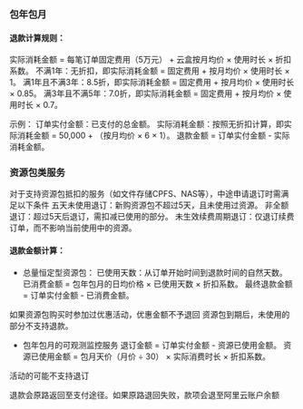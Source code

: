 ### 包年包月

#### 退款计算规则：
实际消耗金额 = 每笔订单固定费用（5万元） + 云盒按月均价 × 使用时长 × 折扣系数。
不满1年：无折扣，即实际消耗金额 = 固定费用 + 按月均价 × 使用时长 × 1。
满1年且不满3年：8.5折，即实际消耗金额 = 固定费用 + 按月均价 × 使用时长 × 0.85。
满3年且不满5年：7.0折，即实际消耗金额 = 固定费用 + 按月均价 × 使用时长 × 0.7。

示例：
订单实付金额：已支付的总金额。
实际消耗金额：按照无折扣计算，即实际消耗金额 = 50,000 + （按月均价 × 6 × 1）。
退款金额 = 订单实付金额 - 实际消耗金额。

### 资源包类服务
对于支持资源包抵扣的服务（如文件存储CPFS、NAS等），中途申请退订时需满足以下条件
五天未使用退订：新购资源包不超过5天，且未使用过资源。
非全额退订：超过5天后退订，需扣减已使用的部分。
未生效续费周期退订：仅退订续费订单，而不影响当前使用中的资源。

####  退款金额计算：
- 总量恒定型资源包：
已使用天数：从订单开始时间到退款时间的自然天数。
已消费金额 = 包年包月的日均价格 × 已使用天数 × 折扣系数。
最终退款金额 = 订单实付金额 - 已消费金额。

如果资源包购买时参加过优惠活动，优惠金额不予退回
资源包到期后，未使用的部分不支持退款。

- 包年包月的可观测监控服务
退订金额 = 订单实付金额 - 资源已使用金额。
资源已使用金额 = 包月天价（月价 ÷ 30） × 实际消费时长 × 折扣系数。


活动的可能不支持退订

退款会原路返回至支付途径。如果原路退回失败，款项会退至阿里云账户余额